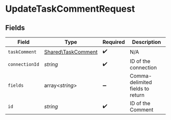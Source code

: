 # UpdateTaskCommentRequest


## Fields

| Field                                                    | Type                                                     | Required                                                 | Description                                              |
| -------------------------------------------------------- | -------------------------------------------------------- | -------------------------------------------------------- | -------------------------------------------------------- |
| `taskComment`                                            | [Shared\TaskComment](../../Models/Shared/TaskComment.md) | :heavy_check_mark:                                       | N/A                                                      |
| `connectionId`                                           | *string*                                                 | :heavy_check_mark:                                       | ID of the connection                                     |
| `fields`                                                 | array<*string*>                                          | :heavy_minus_sign:                                       | Comma-delimited fields to return                         |
| `id`                                                     | *string*                                                 | :heavy_check_mark:                                       | ID of the Comment                                        |
